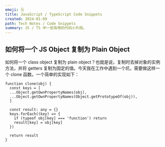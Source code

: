 ```yaml
---
emoji: 🗒️
title: JavaScript / TypeScript Code Snippets
created: 2024-01-09
path: Tech Notes / Code Snippets
summary: JS / TS 中一些有用的代码小片段。
---
```


## 如何将一个 JS Object 复制为 Plain Object

如何将一个 class object 复制为 plain object？也就是说，复制时去掉对象的实例方法，并将 getters 复制为固定的值。今天我在工作中遇到一个坑，需要做这样一个 clone 函数。一个简单的实现如下：

```JS
function clone(obj) {
  const keys = [
  ...Object.getOwnPropertyNames(obj),
  ...Object.getOwnPropertyNames(Object.getPrototypeOf(obj)),
  ]
    
  const result: any = {}
  keys.forEach((key) => {
    if (typeof obj[key] === 'function') return
    result[key] = obj[key]
  })

  return result
}
```
